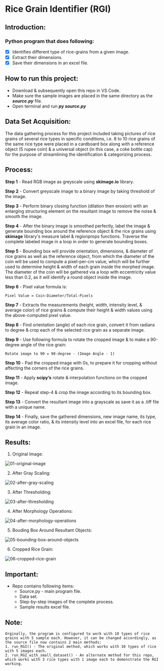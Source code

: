# Rice Grain Identifier (RGI)

## Introduction:
### Python program that does following:
- [x] Identifies different type of rice-grains from a given image.
- [x] Extract their dimensions.
- [x] Save their dimensions in an excel file.

## How to run this project:
- Download & subsequently open this repo in VS Code.
- Make sure the sample images are placed in the same directory as the ***source.py*** file.
- Open terminal and run ***py source.py***

## Data Set Acquisition:
The data gathering process for this project included taking pictures of rice grains of several rice types in specific conditions, i.e. 8 to 10 rice grains of the same rice type were placed in a cardboard box along with a reference object (5 rupee coin) & a universal object (in this case, a coke bottle cap) for the purpose of streamlining the identification & categorizing process.

## Process:
**Step 1** - Read RGB image as greyscale using **skimage.io** library.

**Step 2** - Convert greyscale image to a binary image by taking threshold of the image.

**Step 3** - Perform binary closing function (dilation then erosion) with an enlarging structuring element on the resultant image to remove the noise & smooth the image.

**Step 4** - After the binary image is smoothed perfectly, label the image & generate bounding box around the reference object & the rice grains using **skimage** library's measure label & regionprops functions. Traverse the complete labeled image in a loop in order to generate bounding boxes.

**Step 5** - Bounding box will provide orientation, dimensions, & diameter of rice grains as well as the reference object, from which the diameter of the coin will be used to compute a pixel-per-cm value, which will be further used to determine height & width of each grain inside the morphed image. The diameter of the coin will be gathered via a loop with eccentricity value less than 0.2, as it will identify a round object inside the image.

**Step 6** - Pixel value formula is: 

```
Pixel Value = Coin-Diameter/Total-Pixels
```

**Step 7** - Extracts the measurements (height, width, intensity level, & average color) of rice grains & compute their height & width values using the above-computed pixel value.

**Step 8** - Find orientation (angle) of each rice grain, convert it from radians to degree & crop each of the selected rice grain as a separate image.

**Step 9** - Use following formula to rotate the cropped image & to make a 90-degree angle of the rice grain: 

```
Rotate image to 90 = 90-degree - (Image Angle - 1)
```

**Step 10** - Pad the cropped image with 0s, to prepare it for cropping without affecting the corners of the rice grains.

**Step 11** - Apply **scipy’s** rotate & interpolation functions on the cropped image.

**Step 12** - Repeat step-4 & crop the image according to its bounding box.

**Step 13** - Convert the resultant image into a grayscale as save it as a .tiff file with a unique name.

**Step 14** - Finally, save the gathered dimensions, new image name, its type, its average color ratio, & its intensity level into an excel file, for each rice grain in an image.

## Results:
1. Original Image:

![01-original-image](https://user-images.githubusercontent.com/37273194/111885329-ee65d080-89e8-11eb-9974-4a2daf6df899.png)

2. After Gray Scaling:

![02-after-gray-scaling](https://user-images.githubusercontent.com/37273194/111885341-f6be0b80-89e8-11eb-8281-ff151aae5903.png)

3. After Thresholding:

![03-after-thresholding](https://user-images.githubusercontent.com/37273194/111885343-f7ef3880-89e8-11eb-8e38-55504a52c874.png)

4. After Morphology Operations:

![04-after-morphology-operations](https://user-images.githubusercontent.com/37273194/111885344-f9206580-89e8-11eb-9dd1-1bbd0249492d.png)

5. Bouding Box Around Resultant Objects:

![05-bounding-box-around-objects](https://user-images.githubusercontent.com/37273194/111885345-fa519280-89e8-11eb-91ef-0ddca5150165.png)

6. Cropped Rice Grain:

![06-cropped-rice-grain](https://user-images.githubusercontent.com/37273194/111885346-faea2900-89e8-11eb-995a-bbf0cb0eab47.png)

## Important:
- Repo contains following items:
  - Source.py - main program file.
  - Data set. 
  - Step-by-step images of the complete process.
  - Sample results excel file.

## Note:
```
Orginally, the program is configured to work with 10 types of rice grains with 5 sample each. However, it can be changed accordingly, as the source file now contains 2 main methods:
1. run_RGI() - The original method, which works with 10 types of rice with 5 images each.
2. run_RGI_with_small_dataset() - An alternate method for this repo, which works with 3 rice types with 1 image each to demonstrate the RGI working.
```
